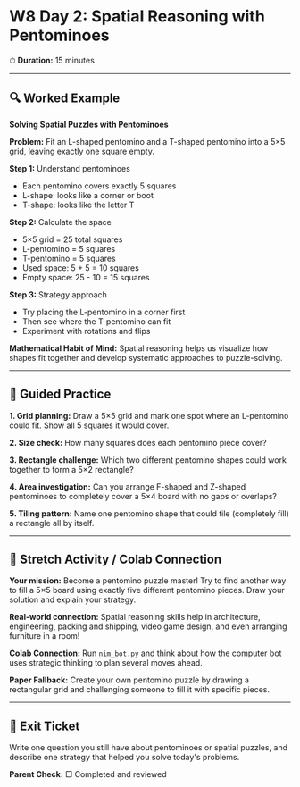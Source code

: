 # W8 Day 2: Spatial Reasoning with Pentominoes

⏱ **Duration:** 15 minutes

---

## 🔍 Worked Example

**Solving Spatial Puzzles with Pentominoes**

**Problem:** Fit an L-shaped pentomino and a T-shaped pentomino into a 5×5 grid, leaving exactly one square empty.

**Step 1:** Understand pentominoes
- Each pentomino covers exactly 5 squares
- L-shape: looks like a corner or boot
- T-shape: looks like the letter T

**Step 2:** Calculate the space
- 5×5 grid = 25 total squares
- L-pentomino = 5 squares
- T-pentomino = 5 squares
- Used space: 5 + 5 = 10 squares
- Empty space: 25 - 10 = 15 squares

**Step 3:** Strategy approach
- Try placing the L-pentomino in a corner first
- Then see where the T-pentomino can fit
- Experiment with rotations and flips

**Mathematical Habit of Mind:** Spatial reasoning helps us visualize how shapes fit together and develop systematic approaches to puzzle-solving.

---

## 📝 Guided Practice

**1. Grid planning:** Draw a 5×5 grid and mark one spot where an L-pentomino could fit. Show all 5 squares it would cover.

**2. Size check:** How many squares does each pentomino piece cover?

**3. Rectangle challenge:** Which two different pentomino shapes could work together to form a 5×2 rectangle?

**4. Area investigation:** Can you arrange F-shaped and Z-shaped pentominoes to completely cover a 5×4 board with no gaps or overlaps?

**5. Tiling pattern:** Name one pentomino shape that could tile (completely fill) a rectangle all by itself.

---

## 🚀 Stretch Activity / Colab Connection

**Your mission:** Become a pentomino puzzle master! Try to find another way to fill a 5×5 board using exactly five different pentomino pieces. Draw your solution and explain your strategy.

**Real-world connection:** Spatial reasoning skills help in architecture, engineering, packing and shipping, video game design, and even arranging furniture in a room!

**Colab Connection:** Run `nim_bot.py` and think about how the computer bot uses strategic thinking to plan several moves ahead.

**Paper Fallback:** Create your own pentomino puzzle by drawing a rectangular grid and challenging someone to fill it with specific pieces.

---

## 🎯 Exit Ticket

Write one question you still have about pentominoes or spatial puzzles, and describe one strategy that helped you solve today's problems.

**Parent Check:** □ Completed and reviewed